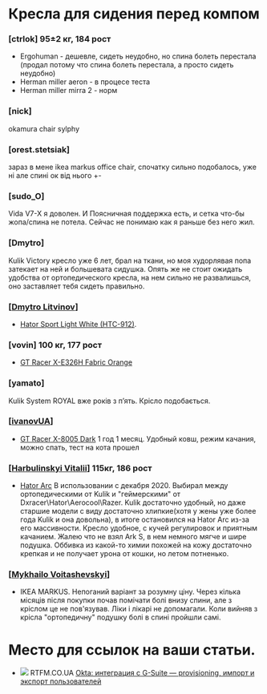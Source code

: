 # Кресла для сидения перед компом

### [ctrlok] 95±2 кг, 184 рост

* Ergohuman - дешевле, сидеть неудобно, но спина болеть перестала (продал потому что спина болеть перестала, а просто сидеть неудобно)
* Herman miller aeron - в процесе теста
* Herman miller mirra 2 - норм

### [nick]
okamura chair sylphy

### [orest.stetsiak] 

зараз в мене ikea markus office chair, спочатку сильно подобалось, уже ні
але спині ок від нього +-

### [sudo_O]

Vida V7-X я доволен. И Поясничная поддержка есть, и сетка что-бы жопа/спина не потела. Сейчас не понимаю как я раньше без него жил.

### [Dmytro]

Kulik Victory кресло уже 6 лет, брал на ткани, но моя худорлявая попа затекает на ней и большевата сидушка. Опять же не стоит ожидать удобства от ортопедического кресла, на нем сильно не развалишься, оно заставляет тебя сидеть правильно. 

### [[Dmytro Litvinov](https://github.com/dmytrolitvinov)]

- [Hator Sport Light White (HTC-912)](https://rozetka.com.ua/ua/hator_htc_912/p167366347/). 

### [vovin] 100 кг, 177 рост

- [GT Racer X-E326H Fabric Orange](https://gtracer.com.ua/ofisnoe-kreslo-gt-racer-x-e326h-fabric-orange)

### [yamato]
Kulik System ROYAL вже років з п’ять. Крісло подобається.

### [[ivanovUA](https://github.com/ivanovUA)]

- [GT Racer X-8005 Dark](https://gtracer.com.ua/ru/gejmerskoe-kreslo-gt-racer-x-8005-dark-gray-black)
1 год 1 месяц. Удобный ковш, режим качания, можно спать, тест на кота прошел

### [[Harbulinskyi Vitalii](https://github.com/redhatua)] 115кг, 186 рост
- [Hator Arc](https://hator.gg/gaming-chairs/arc)
В использовании с декабря 2020. Выбирал между ортопедическими от Kulik и "геймерскими" от Dxracer\Hator\Aerocool\Razer. Kulik достаточно удобный, но даже старшие модели с виду достаточно хлипкие(хотя у жены уже более года Kulik и она довольна), в итоге остановился на Hator Arc из-за его массивности.
Кресло удобное, с кучей регулировок и приятным качанием. Жалею что не взял Ark S, в нем немного мягче и шире подушка. Оббивка из какой-то химии похожей на кожу достаточно крепкая и не получает урона от кошки, но летом потненько.

### [[Mykhailo Voitashevskyi](https://github.com/gagar1n)]

- IKEA MARKUS. Непоганий варіант за розумну ціну. Через кілька місяців після покупки почав помічати болі внизу спини, але з кріслом це не пов'язував. Ліки і лікарі не допомагали. Коли вийняв з крісла "ортопедичну" подушку болі в спині пройшли самі.


# Место для ссылок на ваши статьи. 

  * ![](https://rtfm.co.ua/wp-content/uploads/2019/10/rtfm-logo-small-1.jpg) RTFM.CO.UA [Okta: интеграция с G-Suite — provisioning, импорт и экспорт пользователей](https://rtfm.co.ua/okta-integraciya-s-g-suite-provisioning-import-i-eksport-polzovatelej/)
